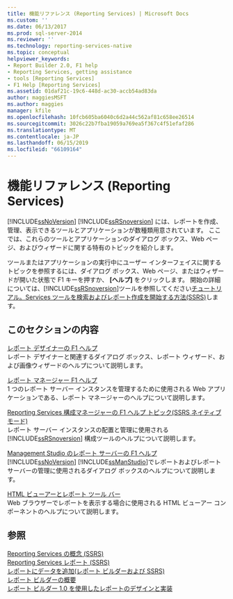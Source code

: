 ```yaml
---
title: 機能リファレンス (Reporting Services) | Microsoft Docs
ms.custom: ''
ms.date: 06/13/2017
ms.prod: sql-server-2014
ms.reviewer: ''
ms.technology: reporting-services-native
ms.topic: conceptual
helpviewer_keywords:
- Report Builder 2.0, F1 help
- Reporting Services, getting assistance
- tools [Reporting Services]
- F1 Help [Reporting Services]
ms.assetid: 01daf21c-19c6-448d-ac30-accb54ad83da
author: maggiesMSFT
ms.author: maggies
manager: kfile
ms.openlocfilehash: 10fcb605ba6040c6d2a44c562af81c658ee26514
ms.sourcegitcommit: 3026c22b7fba19059a769ea5f367c4f51efaf286
ms.translationtype: MT
ms.contentlocale: ja-JP
ms.lasthandoff: 06/15/2019
ms.locfileid: "66109164"
---
```

# <a name="feature-reference-reporting-services"></a>機能リファレンス (Reporting Services)
  [!INCLUDE[ssNoVersion](../includes/ssnoversion-md.md)] [!INCLUDE[ssRSnoversion](../includes/ssrsnoversion-md.md)] には、レポートを作成、管理、表示できるツールとアプリケーションが数種類用意されています。 ここでは、これらのツールとアプリケーションのダイアログ ボックス、Web ページ、およびウィザードに関する特有のトピックを紹介します。  
  
 ツールまたはアプリケーションの実行中にユーザー インターフェイスに関するトピックを参照するには、ダイアログ ボックス、Web ページ、またはウィザードが開いた状態で F1 キーを押すか、 **[ヘルプ]** をクリックします。 開始の詳細については、[!INCLUDE[ssRSnoversion](../includes/ssrsnoversion-md.md)]ツールを参照してください[チュートリアル。Services ツールを検索およびレポート作成を開始する方法&#40;SSRS&#41;](tools/tutorial-how-to-locate-and-start-reporting-services-tools-ssrs.md)します。  
  
## <a name="in-this-section"></a>このセクションの内容  
 [レポート デザイナーの F1 ヘルプ](tools/report-designer-f1-help.md)  
 レポート デザイナーと関連するダイアログ ボックス、レポート ウィザード、および画像ウィザードのヘルプについて説明します。  
  
 [レポート マネージャー F1 ヘルプ](../../2014/reporting-services/report-manager-f1-help.md)  
 1 つのレポート サーバー インスタンスを管理するために使用される Web アプリケーションである、レポート マネージャーのヘルプについて説明します。  
  
 [Reporting Services 構成マネージャーの F1 ヘルプ トピック&#40;SSRS ネイティブ モード&#41;](../../2014/sql-server/install/reporting-services-configuration-manager-f1-help-topics-ssrs-native-mode.md)  
 レポート サーバー インスタンスの配置と管理に使用される [!INCLUDE[ssRSnoversion](../includes/ssrsnoversion-md.md)] 構成ツールのヘルプについて説明します。  
  
 [Management Studio のレポート サーバーの F1 ヘルプ](tools/report-server-in-management-studio-f1-help.md)  
 [!INCLUDE[ssNoVersion](../includes/ssnoversion-md.md)] [!INCLUDE[ssManStudio](../includes/ssmanstudio-md.md)]でレポートおよびレポート サーバーの管理に使用されるダイアログ ボックスのヘルプについて説明します。  
  
 [HTML ビューアーとレポート ツール バー](html-viewer-and-the-report-toolbar.md)  
 Web ブラウザーでレポートを表示する場合に使用される HTML ビューアー コンポーネントのヘルプについて説明します。  
  
## <a name="see-also"></a>参照  
 [Reporting Services の概念 (SSRS)](reporting-services-concepts-ssrs.md)   
 [Reporting Services レポート &#40;SSRS&#41;](reports/reporting-services-reports-ssrs.md)   
 [レポートにデータを追加&#40;レポート ビルダーおよび SSRS&#41;](report-data/report-datasets-ssrs.md)   
 [レポート ビルダーの概要](https://www.microsoft.com/download/en/details.aspx?id=29072)   
 [レポート ビルダー 1.0 を使用したレポートのデザインと実装](https://go.microsoft.com/fwlink/?LinkId=142601)  
  
  
